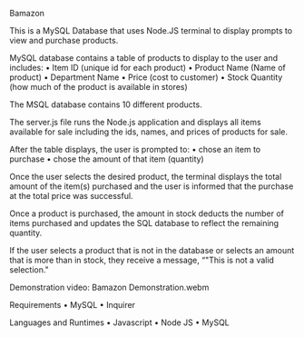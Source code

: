 Bamazon

This is a MySQL Database that uses Node.JS terminal to display prompts to view and purchase products.

MySQL database contains a table of products to display to the user and includes:
• Item ID (unique id for each product)
• Product Name (Name of product)
• Department Name
• Price (cost to customer)
• Stock Quantity (how much of the product is available in stores)

The MSQL database contains 10 different products.

The server.js file runs the Node.js application and displays all items available for sale including the ids, names, and prices of products for sale.

After the table displays, the user is prompted to:
• chose an item to purchase
• chose the amount of that item (quantity)

Once the user selects the desired product, the terminal displays the total amount of the item(s) purchased and the user is informed that the purchase at the total price was successful.

Once a product is purchased, the amount in stock deducts the number of items purchased and updates the SQL database to reflect the remaining quantity.

If the user selects a product that is not in the database or selects an amount that is more than in stock, they receive a message, “"This is not a valid selection."

Demonstration video: Bamazon Demonstration.webm

Requirements
• MySQL
• Inquirer

Languages and Runtimes
• Javascript
• Node JS
• MySQL
